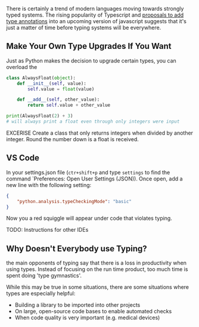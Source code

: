 There is certainly a trend of modern languages moving towards strongly typed systems. The rising popularity of Typescript and [proposals to add type annotations](https://github.com/tc39/proposal-type-annotations) into an upcoming version of javascript suggests that it's just a matter of time before typing systems will be everywhere.



## Make Your Own Type Upgrades If You Want

Just as Python makes the decision to upgrade certain types, you can overload the  

```py
class AlwaysFloat(object):
    def __init__(self, value):
        self.value = float(value)

    def __add__(self, other_value):
        return self.value + other_value

print(AlwaysFloat(2) + 3)
# will always print a float even through only integers were input
```

EXCERISE
Create a class that only returns integers when divided by another integer. Round the number down is a float is received.


## VS Code

In your settings.json file (`ctr+shift+p` and type `settings` to find the command `Preferences: Open User Settings (JSON)). Once open, add a new line with the following setting:

```json
{
    "python.analysis.typeCheckingMode": "basic"
}
```

Now you a red squiggle will appear under code that violates typing.

TODO: Instructions for other IDEs


## Why Doesn't Everybody use Typing?

the main opponents of typing say that there is a loss in productivity when using types. Instead of focusing on the run time product, too much time is spent doing 'type gymnastics'.

While this may be true in some situations, there are some situations where types are especially helpful:

- Building a library to be imported into other projects
- On large, open-source code bases to enable automated checks
- When code quality is very important (e.g. medical devices)